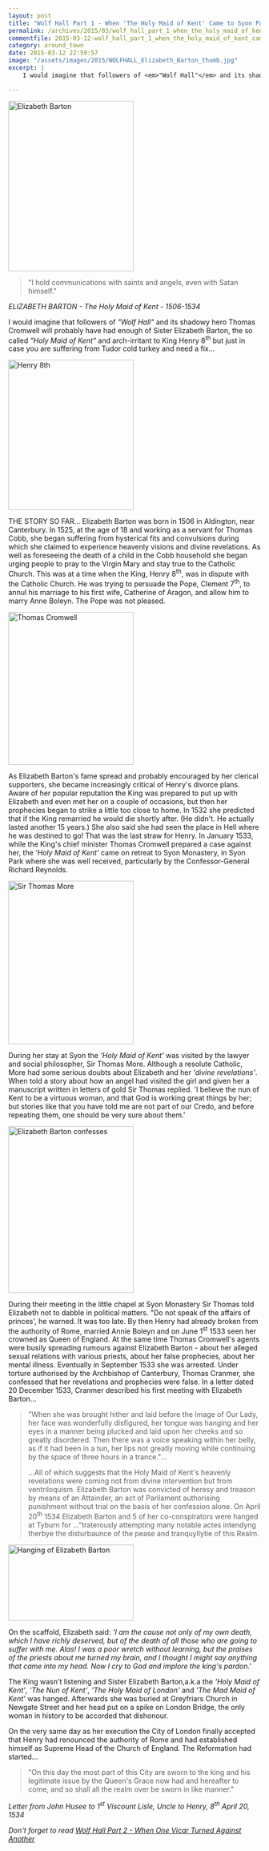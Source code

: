 ```yaml
---
layout: post
title: "Wolf Hall Part 1 - When 'The Holy Maid of Kent' Came to Syon Park"
permalink: /archives/2015/03/wolf_hall_part_1_when_the_holy_maid_of_kent_came_t.html
commentfile: 2015-03-12-wolf_hall_part_1_when_the_holy_maid_of_kent_came_t
category: around_town
date: 2015-03-12 22:59:57
image: "/assets/images/2015/WOLFHALL_Elizabeth_Barton_thumb.jpg"
excerpt: |
    I would imagine that followers of <em>"Wolf Hall"</em> and its shadowy hero Thomas Cromwell will probably have had enough of Sister Elizabeth Barton, the so called <em>"Holy Maid of Kent"</em> and arch-irritant to King Henry 8<sup>th</sup> but just in case you are suffering from Tudor cold turkey and need a fix...

---
```


<a href="/assets/images/2015/WOLFHALL_Elizabeth_Barton.jpg" title="See larger version of - Elizabeth Barton"><img src="/assets/images/2015/WOLFHALL_Elizabeth_Barton_thumb.jpg" width="250" height="340" alt="Elizabeth Barton" class="photo right" /></a>

> "I hold communications with saints and angels, even with Satan himself."

<cite>ELIZABETH BARTON - The Holy Maid of Kent - 1506-1534</cite>

I would imagine that followers of <em>"Wolf Hall"</em> and its shadowy hero Thomas Cromwell will probably have had enough of Sister Elizabeth Barton, the so called <em>"Holy Maid of Kent"</em> and arch-irritant to King Henry 8<sup>th</sup> but just in case you are suffering from Tudor cold turkey and need a fix...

<a href="/assets/images/2015/WOLFHALL_Henry_8th.jpg" title="See larger version of - Henry 8th"><img src="/assets/images/2015/WOLFHALL_Henry_8th_thumb.jpg" width="250" height="300" alt="Henry 8th" class="photo right" /></a>

THE STORY SO FAR... Elizabeth Barton was born in 1506 in Aldington, near Canterbury. In 1525, at the age of 18 and working as a servant for Thomas Cobb, she began suffering from hysterical fits and convulsions during which she claimed to experience heavenly visions and divine revelations. As well as foreseeing the death of a child in the Cobb household she began urging people to pray to the Virgin Mary and stay true to the Catholic Church. This was at a time when the King, Henry 8<sup>th</sup>, was in dispute with the Catholic Church. He was trying to persuade the Pope, Clement 7<sup>th</sup>, to annul his marriage to his first wife, Catherine of Aragon, and allow him to marry Anne Boleyn. The Pope was not pleased.

<a href="/assets/images/2015/WOLFHALL_Thomas_Cromwell.jpg" title="See larger version of - Thomas Cromwell"><img src="/assets/images/2015/WOLFHALL_Thomas_Cromwell_thumb.jpg" width="250" height="305" alt="Thomas Cromwell" class="photo right" /></a>

As Elizabeth Barton's fame spread and probably encouraged by her clerical supporters, she became increasingly critical of Henry's divorce plans. Aware of her popular reputation the King was prepared to put up with Elizabeth and even met her on a couple of occasions, but then her prophecies began to strike a little too close to home. In 1532 she predicted that if the King remarried he would die shortly after. (He didn't. He actually lasted another 15 years.) She also said she had seen the place in Hell where he was destined to go! That was the last straw for Henry. In January 1533, while the King's chief minister Thomas Cromwell prepared a case against her, the <em>'Holy Maid of Kent'</em> came on retreat to Syon Monastery, in Syon Park where she was well received, particularly by the Confessor-General Richard Reynolds.

<a href="/assets/images/2015/WOLFHALL_Sir_Thomas_More.jpg" title="See larger version of - Sir Thomas More"><img src="/assets/images/2015/WOLFHALL_Sir_Thomas_More_thumb.jpg" width="250" height="326" alt="Sir Thomas More" class="photo right" /></a>

During her stay at Syon the <em>'Holy Maid of Kent'</em> was visited by the lawyer and social philosopher, Sir Thomas More. Although a resolute Catholic, More had some serious doubts about Elizabeth and her <em>'divine revelations'</em>. When told a story about how an angel had visited the girl and given her a manuscript written in letters of gold Sir Thomas replied. 'I believe the nun of Kent to be a virtuous woman, and that God is working great things by her; but stories like that you have told me are not part of our Credo, and before repeating them, one should be very sure about them.'

<a href="/assets/images/2015/WOLFHALL_Elizabeth_Barton_confesses.jpg" title="See larger version of - Elizabeth Barton confesses"><img src="/assets/images/2015/WOLFHALL_Elizabeth_Barton_confesses_thumb.jpg" width="250" height="333" alt="Elizabeth Barton confesses" class="photo right" /></a>

During their meeting in the little chapel at Syon Monastery Sir Thomas told Elizabeth not to dabble in political matters. "Do not speak of the affairs of princes', he warned. It was too late. By then Henry had already broken from the authority of Rome, married Annie Boleyn and on June 1<sup>st</sup> 1533 seen her crowned as Queen of England. At the same time Thomas Cromwell's agents were busily spreading rumours against Elizabeth Barton - about her alleged sexual relations with various priests, about her false prophecies, about her mental illness. Eventually in September 1533 she was arrested. Under torture authorised by the Archbishop of Canterbury, Thomas Cranmer, she confessed that her revelations and prophecies were false. In a letter dated 20 December 1533, Cranmer described his first meeting with Elizabeth Barton...

> "When she was brought hither and laid before the Image of Our Lady, her face was wonderfully disfigured, her tongue was hanging and her eyes in a manner being plucked and laid upon her cheeks and so greatly disordered. Then there was a voice speaking within her belly, as if it had been in a tun, her lips not greatly moving while continuing by the space of three hours in a trance."...
> 
> ...All of which suggests that the Holy Maid of Kent's heavenly revelations were coming not from divine intervention but from ventriloquism. Elizabeth Barton was convicted of heresy and treason by means of an Attainder, an act of Parliament authorising punishment without trial on the basis of her confession alone. On April 20<sup>th</sup> 1534 Elizabeth Barton and 5 of her co-conspirators were hanged at Tyburn for ..."traterously attempting many notable actes intendyng therbye the disturbaunce of the pease and tranquyllytie of this Realm.

<a href="/assets/images/2015/WOLFHALL_Hanging_of_Elizabeth_Barton.jpg" title="See larger version of - Hanging of Elizabeth Barton"><img src="/assets/images/2015/WOLFHALL_Hanging_of_Elizabeth_Barton_thumb.jpg" width="250" height="152" alt="Hanging of Elizabeth Barton" class="photo right" /></a>

On the scaffold, Elizabeth said: <em>'I am the cause not only of my own death, which I have richly deserved, but of the death of all those who are going to suffer with me. Alas! I was a poor wretch without learning, but the praises of the priests about me turned my brain, and I thought I might say anything that came into my head. Now I cry to God and implore the king's pardon.'</em>

The King wasn't listening and Sister Elizabeth Barton,a.k.a the <em>'Holy Maid of Kent'</em>, <em>'The Nun of Kent'</em>, <em>'The Holy Maid of London'</em> and <em>'The Mad Maid of Kent'</em> was hanged. Afterwards she was buried at Greyfriars Church in Newgate Street and her head put on a spike on London Bridge, the only woman in history to be accorded that dishonour.

On the very same day as her execution the City of London finally accepted that Henry had renounced the authority of Rome and had established himself as Supreme Head of the Church of England. The Reformation had started...

> "On this day the most part of this City are sworn to the king and his legitimate issue by the Queen's Grace now had and hereafter to come, and so shall all the realm over be sworn in like manner."

<cite>Letter from John Husee to 1<sup>st</sup> Viscount Lisle, Uncle to Henry, 8<sup>th</sup> April 20, 1534</cite>

<em>Don't forget to read [Wolf Hall Part 2 - When One Vicar Turned Against Another](/archives/2015/03/wolf_hall_part_2_when_one_vicar_turned_against_ano.html)</em>
